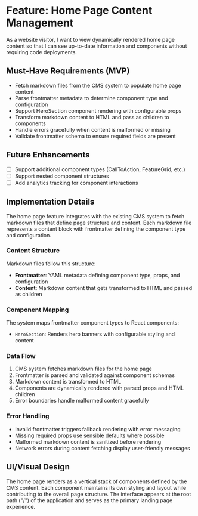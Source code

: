 # Feature: Home Page Content Management

As a website visitor, I want to view dynamically rendered home page content so that I can see up-to-date information and components without requiring code deployments.

## Must-Have Requirements (MVP)

- Fetch markdown files from the CMS system to populate home page content
- Parse frontmatter metadata to determine component type and configuration
- Support HeroSection component rendering with configurable props
- Transform markdown content to HTML and pass as children to components
- Handle errors gracefully when content is malformed or missing
- Validate frontmatter schema to ensure required fields are present

## Future Enhancements

- [ ] Support additional component types (CallToAction, FeatureGrid, etc.)
- [ ] Support nested component structures
- [ ] Add analytics tracking for component interactions

## Implementation Details

The home page feature integrates with the existing CMS system to fetch markdown files that define page structure and content. Each markdown file represents a content block with frontmatter defining the component type and configuration.

### Content Structure

Markdown files follow this structure:
- **Frontmatter**: YAML metadata defining component type, props, and configuration
- **Content**: Markdown content that gets transformed to HTML and passed as children

### Component Mapping

The system maps frontmatter component types to React components:
- `HeroSection`: Renders hero banners with configurable styling and content

### Data Flow

1. CMS system fetches markdown files for the home page
2. Frontmatter is parsed and validated against component schemas
3. Markdown content is transformed to HTML
4. Components are dynamically rendered with parsed props and HTML children
5. Error boundaries handle malformed content gracefully

### Error Handling

- Invalid frontmatter triggers fallback rendering with error messaging
- Missing required props use sensible defaults where possible
- Malformed markdown content is sanitized before rendering
- Network errors during content fetching display user-friendly messages

## UI/Visual Design

The home page renders as a vertical stack of components defined by the CMS content. Each component maintains its own styling and layout while contributing to the overall page structure. The interface appears at the root path ("/") of the application and serves as the primary landing page experience.
